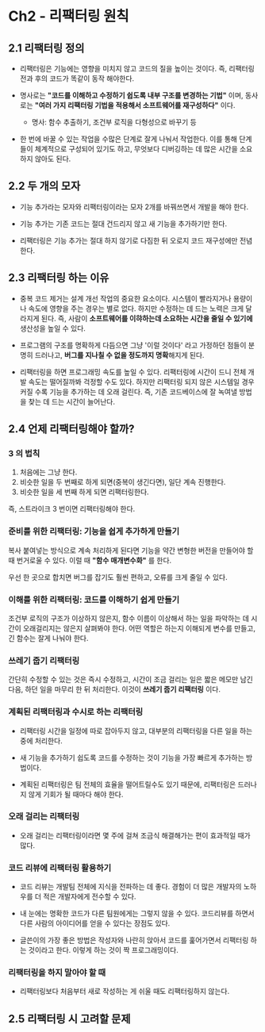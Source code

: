 # Ch2 - 리팩터링 원칙
## 2.1 리팩터링 정의
- 리팩터링은 기능에는 영향을 미치지 않고 코드의 질을 높이는 것이다. 즉, 리팩터링 전과 후의 코드가 똑같이 동작 해야한다.


- 명사로는 **"코드를 이해하고 수정하기 쉽도록 내부 구조를 변경하는 기법"** 이며, 동사로는 **"여러 가지 리팩터링 기법을 적용해서 소프트웨어를 재구성하다"** 이다.
  - 명사: 함수 추출하기, 조건부 로직을 다형성으로 바꾸기 등
  

- 한 번에 바꿀 수 있는 작업을 수많은 단계로 잘게 나눠서 작업한다. 이를 통해 단계들이 체계적으로 구성되어 있기도 하고, 무엇보다 디버깅하는 데 많은 시간을 소요하지 않아도 된다.

## 2.2 두 개의 모자
- 기능 추가라는 모자와 리팩터링이라는 모자 2개를 바꿔쓰면서 개발을 해야 한다.


- 기능 추가는 기존 코드는 절대 건드리지 않고 새 기능을 추가하기만 한다.


- 리팩터링은 기능 추가는 절대 하지 않기로 다짐한 뒤 오로지 코드 재구성에만 전념한다.


## 2.3 리팩터링 하는 이유
- 중복 코드 제거는 설계 개선 작업의 중요한 요소이다. 시스템이 빨라지거나 용량이나 속도에 영향을 주는 경우는 별로 없다. 하지만 수정하는 데 드는 노력은 크게 달라지게 된다.
즉, 사람이 **소프트웨어를 이햐하는데 소요하는 시간을 줄일 수 있기에** 생산성을 높일 수 있다.


- 프로그램의 구조를 명확하게 다듬으면 그냥 '이럴 것이다' 라고 가정하던 점들이 분명히 드러나고, **버그를 지나칠 수 없을 정도까지 명확**해지게 된다.


- 리팩터링을 하면 프로그래밍 속도를 높일 수 있다. 리팩터링에 시간이 드니 전체 개발 속도는 떨어질까봐 걱정할 수도 있다.
하지만 리팩터링 되지 않은 시스템일 경우 커질 수록 기능을 추가하는 데 오래 걸린다. 즉, 기존 코드베이스에 잘 녹여낼 방법을 찾는 데 드는 시간이 늘어난다.

## 2.4 언제 리팩터링해야 할까?
### 3 의 법칙
1. 처음에는 그냥 한다.
2. 비슷한 일을 두 번째로 하게 되면(중복이 생긴다면), 일단 계속 진행한다.
3. 비슷한 일을 세 번째 하게 되면 리팩터링한다.

즉, 스트라이크 3 번이면 리팩터링해야 한다.

### 준비를 위한 리팩터링: 기능을 쉽게 추가하게 만들기
복사 붙여넣는 방식으로 계속 처리하게 된다면 기능을 약간 변형한 버전을 만들어야 할 때 번거로울 수 있다.
이럴 때 **"함수 매개변수화"** 를 한다.

우선 한 곳으로 합치면 버그를 잡기도 훨씬 편하고, 오류를 크게 줄일 수 있다.

### 이해를 위한 리팩터링: 코드를 이해하기 쉽게 만들기
조건부 로직의 구조가 이상하지 않은지, 함수 이름이 이상해서 하는 일을 파악하는 데 시간이 오래걸리지는 않은지 살펴봐야 한다.
어떤 역할은 하는지 이해되게 변수를 만들고, 긴 함수는 잘게 나눠야 한다.

### 쓰레기 줍기 리팩터링
간단히 수정할 수 있는 것은 즉시 수정하고, 시간이 조금 걸리는 일은 짧은 메모만 남긴 다음, 하던 일을 마무리 한 뒤 처리한다.
이것이 **쓰레기 줍기 리팩터링** 이다.

### 계획된 리팩터링과 수시로 하는 리팩터링
- 리팩터링 시간을 일정에 따로 잡아두지 않고, 대부분의 리팩터링을 다른 일을 하는 중에 처리한다.

- 새 기능을 추가하기 쉽도록 코드를 수정하는 것이 기능을 가장 빠르게 추가하는 방법이다.

- 계획된 리팩터링은 팀 전체의 효율을 떨어트릴수도 있기 때문에, 리팩터링은 드러나지 않게 기회가 될 때마다 해야 한다.

### 오래 걸리는 리팩터링
- 오래 걸리는 리팩터링이라면 몇 주에 걸쳐 조금식 해결해가는 편이 효과적일 때가 많다.

### 코드 리뷰에 리팩터링 활용하기
- 코드 리뷰는 개발팀 전체에 지식을 전파하는 데 좋다. 경험이 더 많은 개발자의 노하우를 더 적은 개발자에게 전수할 수 있다.

- 내 눈에는 명확한 코드가 다른 팀원에게는 그렇지 않을 수 있다. 코드리뷰를 하면서 다른 사람의 아이디어를 얻을 수 있다는 장점도 있다.

- 글쓴이의 가장 좋은 방법은 작성자와 나란히 앉아서 코드를 훑어가면서 리팩터링 하는 것이라고 한다. 이렇게 하는 것이 짝 프로그래밍이다.

### 리팩터링을 하지 말아야 할 때
- 리팩터링보다 처음부터 새로 작성하는 게 쉬울 때도 리팩터링하지 않는다.

## 2.5 리팩터링 시 고려할 문제
